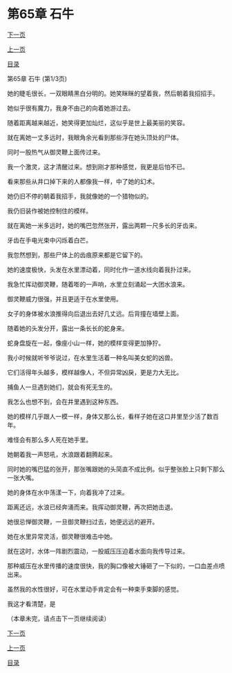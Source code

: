 <h1>第65章   石牛</h1>
            <div><p><a href="./0193_%E7%AC%AC65%E7%AB%A0_%E7%9F%B3%E7%89%9B.md">下一页</a></p><p><a href="./0191_%E7%AC%AC64%E7%AB%A0_%E6%8C%A1%E7%AE%AD%E7%89%8C.md">上一页</a></p><p><a href="../">目录</a></p></div>
            <div><p>第65章   石牛 (第1/3页)</p><p>她的睫毛很长，一双眼睛黑白分明的。她笑眯眯的望着我，然后朝着我招招手。</p><p>她似乎很有魔力，我身不由己的向着她游过去。</p><p>随着距离越来越近，她笑得更加灿烂，这似乎是世上最美丽的笑容。</p><p>就在离她一丈多远时，我眼角余光看到那些浮在她头顶处的尸体。</p><p>同时一股热气从御灵鞭上面传过来。</p><p>我一个激灵，这才清醒过来。想到刚才那种感觉，我更是后怕不已。</p><p>看来那些从井口掉下来的人都像我一样，中了她的幻术。</p><p>她仍旧不停的朝着我招手，我就像她的一个猎物似的。</p><p>我仍旧装作被她控制住的模样。</p><p>就在离她一米多远时，她的嘴巴忽然张开，露出两颗一尺多长的牙齿来。</p><p>牙齿在手电光束中闪烁着白芒。</p><p>我忽然想到，那些尸体上的齿痕原来都是它留下的。</p><p>她的速度极快，头发在水里漂动着，同时化作一道水线向着我扑过来。</p><p>我急忙挥动御灵鞭，随着嘭的一声响，水里立刻涌起一大团水浪来。</p><p>御灵鞭威力很强，并且更适于在水里使用。</p><p>女子的身体被水浪推得向后退出去好几丈远。后背撞在墙壁上面。</p><p>随着她的头发分开，露出一条长长的蛇身来。</p><p>蛇身盘旋在一起，像座小山一样，她的模样变得更加狰狞。</p><p>我小时候就听爷爷说过，在水里生活着一种名叫美女蛇的凶兽。</p><p>它们活得年头越多，模样越像人，不但异常凶戾，更是力大无比。</p><p>捕鱼人一旦遇到她们，就会有死无生的。</p><p>我怎么也想不到，会在井里遇到这种东西。</p><p>她的模样几乎跟人一模一样，身体又那么长，看样子她在这口井里至少活了数百年。</p><p>难怪会有那么多人死在她手里。</p><p>她朝着我一声怒吼，水浪跟着翻腾起来。</p><p>同时她的嘴巴猛的张开，那张嘴跟她的头简直不成比例。似乎整张脸上只剩下那么一张大嘴。</p><p>她的身体在水中荡漾一下，向着我冲了过来。</p><p>距离还远，水浪已经奔涌而来。我挥动御灵鞭，再次把她击退。</p><p>她很忌惮御灵鞭，一旦御灵鞭扫过去，她便远远的避开。</p><p>她在水里异常灵活，御灵鞭很难击中她。</p><p>就在这时，水体一阵剧烈震动，一股威压压迫着水面向我传导过来。</p><p>那种威压在水里传播的速度很快，我的胸口像被大锤砸了一下似的，一口血差点喷出来。</p><p>虽然我的水性很好，可在水里动手肯定会有一种束手束脚的感觉。</p><p>我这才看清楚，是</p><p>（本章未完，请点击下一页继续阅读）</p></div>
            <div><p><a href="./0193_%E7%AC%AC65%E7%AB%A0_%E7%9F%B3%E7%89%9B.md">下一页</a></p><p><a href="./0191_%E7%AC%AC64%E7%AB%A0_%E6%8C%A1%E7%AE%AD%E7%89%8C.md">上一页</a></p><p><a href="../">目录</a></p></div>